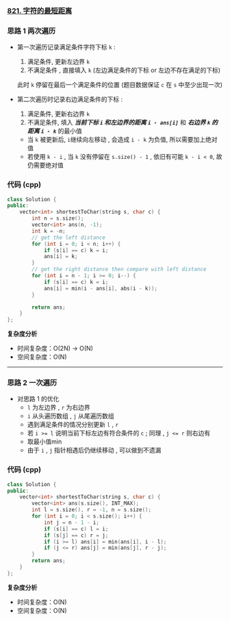 ### [821. 字符的最短距离](https://leetcode.cn/problems/shortest-distance-to-a-character/)
### 思路 1 两次遍历

* 第一次遍历记录满足条件字符下标 `k` : 
  1.  满足条件, 更新左边界 `k`
  2.  不满足条件 , 直接填入 `k` (左边满足条件的下标 or 左边不存在满足的下标)  

  此时 `k` 停留在最后一个满足条件的位置 (题目数据保证 `c` 在 `s` 中至少出现一次)

* 第二次遍历时记录右边满足条件的下标 :
  1. 满足条件, 更新右边界 `k`
  2. 不满足条件, 填入 ___当前下标 `i` 和左边界的距离 `i - ans[i]`___  和  ___右边界 `k` 的距离 `i - k`___ 的最小值
    - 当 `k` 被更新后, `i`继续向左移动 , 会造成 `i - k` 为负值, 所以需要加上绝对值
    - 若使用 `k - i` , 当 `k` 没有停留在 `s.size() - 1` , 依旧有可能 `k - i < 0`, 故仍需要绝对值
### 代码 (cpp)
```cpp
class Solution {
public:
    vector<int> shortestToChar(string s, char c) {
        int n = s.size();
        vector<int> ans(n, -1);
        int k = -n;
        // get the left distance
        for (int i = 0; i < n; i++) {
            if (s[i] == c) k = i;
            ans[i] = k;
        }
        // get the right distance then compare with left distance 
        for (int i = n - 1; i >= 0; i--) {
            if (s[i] == c) k = i;
            ans[i] = min(i - ans[i], abs(i - k));
        }

        return ans;
    }
};
```
**复杂度分析**
- 时间复杂度：O(2N) -> O(N)
- 空间复杂度：O(N)

-------

### 思路 2 一次遍历

* 对思路 1 的优化
  - `l` 为左边界 , `r` 为右边界
  - `i` 从头遍历数组 , `j` 从尾遍历数组
  - 遇到满足条件的情况分别更新 `l` , `r` 
  - 若 `i >= l` 说明当前下标左边有符合条件的 `c` ; 同理 , `j <= r` 则右边有
  - 取最小值min
  - 由于 `i` , `j` 指针相遇后仍继续移动 , 可以做到不遗漏


### 代码 (cpp)
```cpp
class Solution {
public:
    vector<int> shortestToChar(string s, char c) {
        vector<int> ans(s.size(), INT_MAX);
        int l = s.size(), r = -1, n = s.size();
        for (int i = 0; i < s.size(); i++) {
            int j = n - 1 - i;
            if (s[i] == c) l = i;
            if (s[j] == c) r = j;
            if (i >= l) ans[i] = min(ans[i], i - l);
            if (j <= r) ans[j] = min(ans[j], r - j);
        }
        return ans;
    }
};
```
**复杂度分析**
- 时间复杂度：O(N)
- 空间复杂度：O(N)